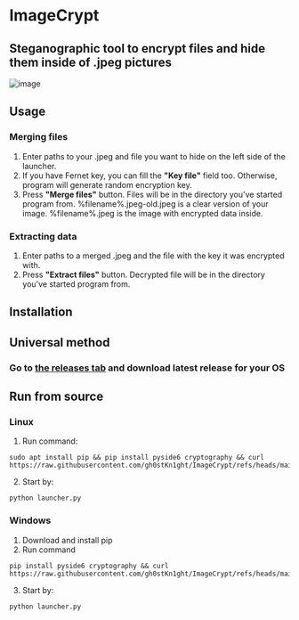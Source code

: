 # ImageCrypt
## Steganographic tool to encrypt files and hide them inside of .jpeg pictures
![image](https://github.com/user-attachments/assets/ebc345e9-72e4-42a6-9e04-4463004b095e)
## Usage
### Merging files
1. Enter paths to your .jpeg and file you want to hide on the left side of the launcher.
2. If you have Fernet key, you can fill the __"Key file"__ field too. Otherwise, program will generate random encryption key.
3. Press __"Merge files"__ button. Files will be in the directory you've started program from. %filename%.jpeg-old.jpeg is a clear version of your image. %filename%.jpeg is the image with encrypted data inside.
### Extracting data
1. Enter paths to a merged .jpeg and the file with the key it was encrypted with.
2. Press __"Extract files"__ button. Decrypted file will be in the directory you've started program from.
## Installation
## Universal method
### Go to [the releases tab](https://github.com/gh0stKn1ght/ImageCrypt/releases) and download latest release for your OS
## Run from source
### Linux
1. Run command:
```
sudo apt install pip && pip install pyside6 cryptography && curl https://raw.githubusercontent.com/gh0stKn1ght/ImageCrypt/refs/heads/main/launcher.py
```
2. Start by:
```
python launcher.py
```
### Windows
1. Download and install pip
2. Run command
```
pip install pyside6 cryptography && curl https://raw.githubusercontent.com/gh0stKn1ght/ImageCrypt/refs/heads/main/launcher.py
```
3. Start by:
```
python launcher.py
```
